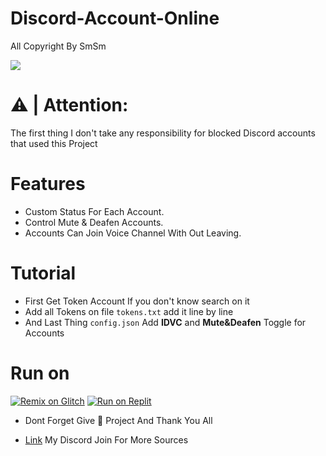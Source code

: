 # Discord-Account-Online

All Copyright By SmSm

<img src = "https://discord.c99.nl/widget/theme-2/349942964904001546.png"></div>

# ⚠️ | **Attention:** 
The first thing I don't take any responsibility for blocked Discord accounts that used this Project

# Features 
- Custom Status For Each Account.
- Control Mute & Deafen Accounts.
- Accounts Can Join Voice Channel With Out Leaving.
# Tutorial
- First Get Token Account If you don't know search on it 
- Add all Tokens on file ``tokens.txt`` add it line by line
- And Last Thing ``config.json`` Add **IDVC** and **Mute&Deafen** Toggle for Accounts

# Run on
<a href="https://glitch.com/edit/#!/simple-music-bot-v14"><img src="https://cdn.glitch.com/2703baf2-b643-4da7-ab91-7ee2a2d00b5b%2Fremix-button.svg" alt="Remix on Glitch" /></a>
[![Run on Replit](https://replit.com/badge/github/DEVSMSM/Discord-Account-Online)](https://replit.com/new/github/DEVSMSM/Discord-Account-Online)


- Dont Forget Give 🌟 Project And Thank You All


- [Link](https://discord.gg/yjsCnwdfGK) My Discord Join For More Sources
